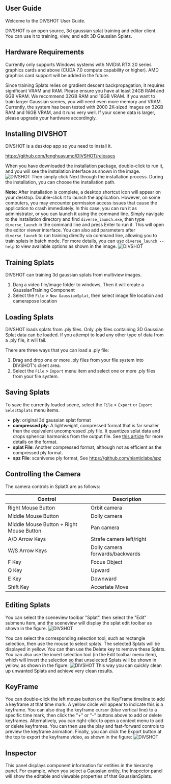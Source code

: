 ## User Guide

Welcome to the DIVSHOT User Guide.

DIVSHOT is an open source, 3d gaussian splat training and editor client. You can use it to training, view, and edit 3D Gaussian Splats. 

## Hardware Requirements

Currently only supports Windows systems with NVIDIA RTX 20 series graphics cards and above (CUDA 7.0 compute capability or higher). AMD graphics card support will be added in the future. 

Since training Splats relies on gradient descent backpropagation, it requires significant VRAM and RAM. Please ensure you have at least 24GB RAM and 6GB VRAM. We recommend 32GB RAM and 16GB VRAM. If you want to train larger Gaussian scenes, you will need even more memory and VRAM. Currently, the system has been tested with 2000 2K-sized images on 32GB RAM and 16GB VRAM, and it runs very well. If your scene data is larger, please upgrade your hardware accordingly.
## Installing DIVSHOT

DIVSHOT is a desktop app so you need to install it.

https://github.com/fenghuayumo/DIVSHOT/releases

When you have downloaded the installation package, double-click to run it, and you will see the installation interface as shown in the image. ![DIVSHOT](/screenshots/install_div.png?raw=true) 
Then simply click Next through the installation process. During the installation, you can choose the installation path. 

**Note:** After installation is complete, a desktop shortcut icon will appear on your desktop. Double-click it to launch the application. However, on some computers, you may encounter permission access issues that cause the application to crash immediately. In this case, you can run it as administrator, or you can launch it using the command line. Simply navigate to the installation directory and find `diverse_launch.exe`, then type `diverse_launch` in the command line and press Enter to run it. This will open the editor viewer interface. You can also add parameters after `diverse_launch` to run training directly via command line, allowing you to train splats in batch mode. For more details, you can use `diverse_launch --help` to view available options as shown in the image. ![DIVSHOT](/screenshots/lauch.png?raw=true) 
## Training Splats

DIVSHOT can training 3d gaussian splats from multiview images.
1. Darg a video file/image folder to windows, Then it will create a GaussianTraining Component
2. Select the `File` > `New GaussianSplat`, then select image file location and camerapose location 

## Loading Splats

DIVSHOT loads splats from .ply files. Only .ply files containing 3D Gaussian Splat data can be loaded. If you attempt to load any other type of data from a .ply file, it will fail.

There are three ways that you can load a .ply file:

1. Drag and drop one or more .ply files from your file system into DIVSHOT's client area.
2. Select the `File` > `Import` menu item and select one or more .ply files from your file system.

## Saving Splats

To save the currently loaded scene, select the `File` > `Export` or `Export SelectSplats` menu items. 

* **ply**: original 3d gaussian splat format
* **compressed ply**: A lightweight, compressed format that is far smaller than the equivalent uncompressed .ply file. It quantizes splat data and drops spherical harmonics from the output file. See [this article](https://blog.playcanvas.com/compressing-gaussian-splats/) for more details on the format.
* **splat File**: Another compressed format, although not as efficient as the compressed ply format.
* **spz File**: scaniverse ply format, See https://github.com/nianticlabs/spz 

## Controlling the Camera

The camera controls in SplatX are as follows:

| Control                                         | Description                     |
| ----------------------------------------------- | ------------------------------- |
| Right Mouse Button                              | Orbit camera                    |
| Middle Mouse Button                             | Dolly camera                    |
| Middle Mouse Button + Right Mouse Button        | Pan camera                      |
| A/D Arrow Keys                                  | Strafe camera left/right        |
| W/S Arrow Keys                                  | Dolly camera forwards/backwards |
| F Key                                           | Focus Object                    |
| Q Key                                           | Upward                          |
| E Key                                           | Downward                        |
| Shift Key                                       | Accerlate Move                  |

## Editing Splats
You can select the sceneview toolbar "Splat", then select the "Edit" submenu item, and the sceneview will display the splat edit toolbar as shown in the figure. ![DIVSHOT](/screenshots/splat_edit.png?raw=true)

You can select the corresponding selection tool, such as rectangle selection, then use the mouse to select splats. The selected Splats will be displayed in yellow. You can then use the Delete key to remove these Splats. You can also use the invert selection tool (in the Edit toolbar menu item), which will invert the selection so that unselected Splats will be shown in yellow, as shown in the figure: ![DIVSHOT](/screenshots/splat_edit1.png?raw=true) This way you can quickly clean up unwanted Splats and achieve very clean results.
## KeyFrame

You can double-click the left mouse button on the KeyFrame timeline to add a keyframe at that time mark. A yellow circle will appear to indicate this is a keyframe. You can also drag the keyframe cursor (blue vertical line) to a specific time mark, then click the "+" or "-" buttons above to add or delete keyframes. Alternatively, you can right-click to open a context menu to add or delete keyframes. You can then use the play and fast-forward controls to preview the keyframe animation. Finally, you can click the Export button at the top to export the keyframe video, as shown in the figure: ![DIVSHOT](/screenshots/keyframe_panel.png?raw=true) 

## Inspector

This panel displays component information for entities in the hierarchy panel. For example, when you select a Gaussian entity, the Inspector panel will show the editable and viewable properties of that GaussianSplats.